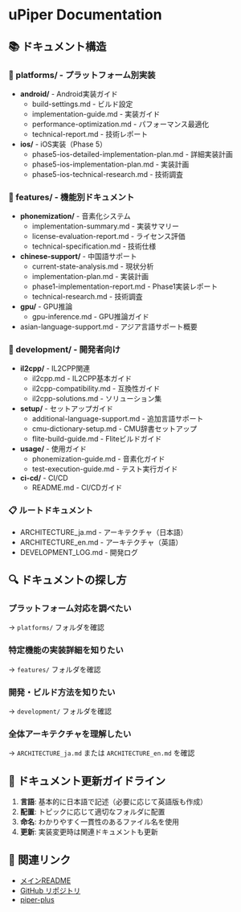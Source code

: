 # uPiper Documentation

## 📚 ドキュメント構造

### 🎯 platforms/ - プラットフォーム別実装
- **android/** - Android実装ガイド
  - build-settings.md - ビルド設定
  - implementation-guide.md - 実装ガイド
  - performance-optimization.md - パフォーマンス最適化
  - technical-report.md - 技術レポート
- **ios/** - iOS実装（Phase 5）
  - phase5-ios-detailed-implementation-plan.md - 詳細実装計画
  - phase5-ios-implementation-plan.md - 実装計画
  - phase5-ios-technical-research.md - 技術調査

### 🚀 features/ - 機能別ドキュメント
- **phonemization/** - 音素化システム
  - implementation-summary.md - 実装サマリー
  - license-evaluation-report.md - ライセンス評価
  - technical-specification.md - 技術仕様
- **chinese-support/** - 中国語サポート
  - current-state-analysis.md - 現状分析
  - implementation-plan.md - 実装計画
  - phase1-implementation-report.md - Phase1実装レポート
  - technical-research.md - 技術調査
- **gpu/** - GPU推論
  - gpu-inference.md - GPU推論ガイド
- asian-language-support.md - アジア言語サポート概要

### 🔧 development/ - 開発者向け
- **il2cpp/** - IL2CPP関連
  - il2cpp.md - IL2CPP基本ガイド
  - il2cpp-compatibility.md - 互換性ガイド
  - il2cpp-solutions.md - ソリューション集
- **setup/** - セットアップガイド
  - additional-language-support.md - 追加言語サポート
  - cmu-dictionary-setup.md - CMU辞書セットアップ
  - flite-build-guide.md - Fliteビルドガイド
- **usage/** - 使用ガイド
  - phonemization-guide.md - 音素化ガイド
  - test-execution-guide.md - テスト実行ガイド
- **ci-cd/** - CI/CD
  - README.md - CI/CDガイド

### 📋 ルートドキュメント
- ARCHITECTURE_ja.md - アーキテクチャ（日本語）
- ARCHITECTURE_en.md - アーキテクチャ（英語）
- DEVELOPMENT_LOG.md - 開発ログ

## 🔍 ドキュメントの探し方

### プラットフォーム対応を調べたい
→ `platforms/` フォルダを確認

### 特定機能の実装詳細を知りたい
→ `features/` フォルダを確認

### 開発・ビルド方法を知りたい
→ `development/` フォルダを確認

### 全体アーキテクチャを理解したい
→ `ARCHITECTURE_ja.md` または `ARCHITECTURE_en.md` を確認

## 📝 ドキュメント更新ガイドライン

1. **言語**: 基本的に日本語で記述（必要に応じて英語版も作成）
2. **配置**: トピックに応じて適切なフォルダに配置
3. **命名**: わかりやすく一貫性のあるファイル名を使用
4. **更新**: 実装変更時は関連ドキュメントも更新

## 🔗 関連リンク

- [メインREADME](../README.md)
- [GitHub リポジトリ](https://github.com/ayutaz/uPiper)
- [piper-plus](https://github.com/ayutaz/piper-plus)